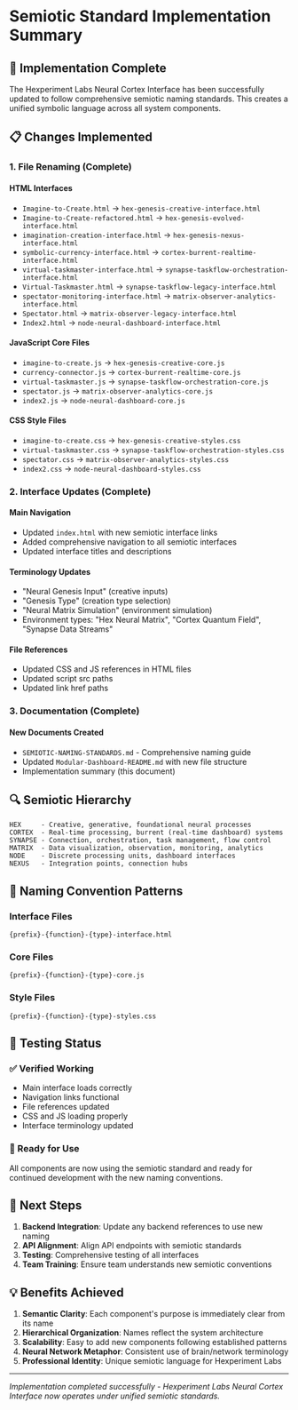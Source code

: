 # Semiotic Standard Implementation Summary

## 🎯 Implementation Complete

The Hexperiment Labs Neural Cortex Interface has been successfully updated to follow comprehensive semiotic naming standards. This creates a unified symbolic language across all system components.

## 📋 Changes Implemented

### 1. File Renaming (Complete)

#### HTML Interfaces

- `Imagine-to-Create.html` → `hex-genesis-creative-interface.html`
- `Imagine-to-Create-refactored.html` → `hex-genesis-evolved-interface.html`
- `imagination-creation-interface.html` → `hex-genesis-nexus-interface.html`
- `symbolic-currency-interface.html` → `cortex-burrent-realtime-interface.html`
- `virtual-taskmaster-interface.html` → `synapse-taskflow-orchestration-interface.html`
- `Virtual-Taskmaster.html` → `synapse-taskflow-legacy-interface.html`
- `spectator-monitoring-interface.html` → `matrix-observer-analytics-interface.html`
- `Spectator.html` → `matrix-observer-legacy-interface.html`
- `Index2.html` → `node-neural-dashboard-interface.html`

#### JavaScript Core Files

- `imagine-to-create.js` → `hex-genesis-creative-core.js`
- `currency-connector.js` → `cortex-burrent-realtime-core.js`
- `virtual-taskmaster.js` → `synapse-taskflow-orchestration-core.js`
- `spectator.js` → `matrix-observer-analytics-core.js`
- `index2.js` → `node-neural-dashboard-core.js`

#### CSS Style Files

- `imagine-to-create.css` → `hex-genesis-creative-styles.css`
- `virtual-taskmaster.css` → `synapse-taskflow-orchestration-styles.css`
- `spectator.css` → `matrix-observer-analytics-styles.css`
- `index2.css` → `node-neural-dashboard-styles.css`

### 2. Interface Updates (Complete)

#### Main Navigation

- Updated `index.html` with new semiotic interface links
- Added comprehensive navigation to all semiotic interfaces
- Updated interface titles and descriptions

#### Terminology Updates

- "Neural Genesis Input" (creative inputs)
- "Genesis Type" (creation type selection)
- "Neural Matrix Simulation" (environment simulation)
- Environment types: "Hex Neural Matrix", "Cortex Quantum Field", "Synapse Data Streams"

#### File References

- Updated CSS and JS references in HTML files
- Updated script src paths
- Updated link href paths

### 3. Documentation (Complete)

#### New Documents Created

- `SEMIOTIC-NAMING-STANDARDS.md` - Comprehensive naming guide
- Updated `Modular-Dashboard-README.md` with new file structure
- Implementation summary (this document)

## 🔍 Semiotic Hierarchy

```
HEX     - Creative, generative, foundational neural processes
CORTEX  - Real-time processing, burrent (real-time dashboard) systems
SYNAPSE - Connection, orchestration, task management, flow control
MATRIX  - Data visualization, observation, monitoring, analytics
NODE    - Discrete processing units, dashboard interfaces
NEXUS   - Integration points, connection hubs
```

## 🎨 Naming Convention Patterns

### Interface Files

`{prefix}-{function}-{type}-interface.html`

### Core Files

`{prefix}-{function}-{type}-core.js`

### Style Files

`{prefix}-{function}-{type}-styles.css`

## 🧪 Testing Status

### ✅ Verified Working

- Main interface loads correctly
- Navigation links functional
- File references updated
- CSS and JS loading properly
- Interface terminology updated

### 🔄 Ready for Use

All components are now using the semiotic standard and ready for continued development with the new naming conventions.

## 🚀 Next Steps

1. **Backend Integration**: Update any backend references to use new naming
2. **API Alignment**: Align API endpoints with semiotic standards
3. **Testing**: Comprehensive testing of all interfaces
4. **Team Training**: Ensure team understands new semiotic conventions

## 💡 Benefits Achieved

1. **Semantic Clarity**: Each component's purpose is immediately clear from its name
2. **Hierarchical Organization**: Names reflect the system architecture
3. **Scalability**: Easy to add new components following established patterns
4. **Neural Network Metaphor**: Consistent use of brain/network terminology
5. **Professional Identity**: Unique semiotic language for Hexperiment Labs

---

_Implementation completed successfully - Hexperiment Labs Neural Cortex Interface now operates under unified semiotic standards._
